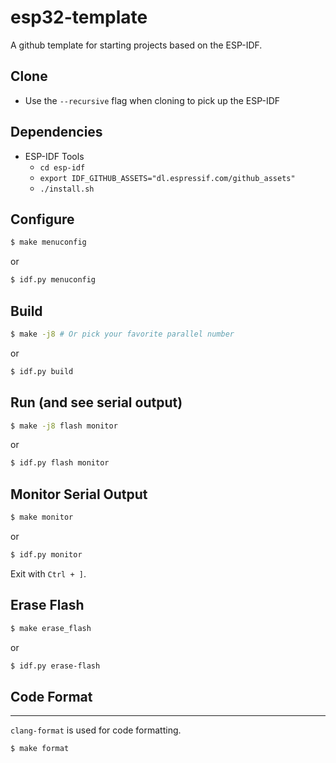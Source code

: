 # esp32-template

A github template for starting projects based on the ESP-IDF.

## Clone

* Use the `--recursive` flag when cloning to pick up the ESP-IDF

## Dependencies

* ESP-IDF Tools
    * `cd esp-idf`
    * `export IDF_GITHUB_ASSETS="dl.espressif.com/github_assets"`
    * `./install.sh`

## Configure

```bash
$ make menuconfig
```

or

```bash
$ idf.py menuconfig
```

## Build

```bash
$ make -j8 # Or pick your favorite parallel number
```

or

```bash
$ idf.py build
```

## Run (and see serial output)

```bash
$ make -j8 flash monitor
```

or

```bash
$ idf.py flash monitor
```

## Monitor Serial Output

```bash
$ make monitor
```

or

```bash
$ idf.py monitor
```

Exit with `Ctrl + ]`.

## Erase Flash

```bash
$ make erase_flash
```

or

```bash
$ idf.py erase-flash
```

## Code Format
-----------

`clang-format` is used for code formatting.

```bash
$ make format
```
